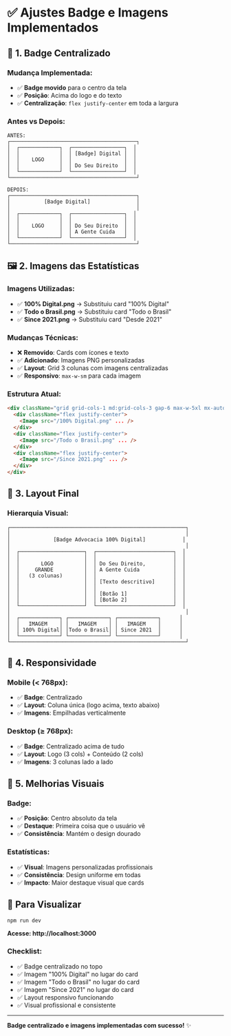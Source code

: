 # ✅ Ajustes Badge e Imagens Implementados

## 🎯 **1. Badge Centralizado**

### **Mudança Implementada**:
- ✅ **Badge movido** para o centro da tela
- ✅ **Posição**: Acima do logo e do texto
- ✅ **Centralização**: `flex justify-center` em toda a largura

### **Antes vs Depois**:
```
ANTES:
┌─────────────────────────────────────────┐
│  ┌─────────────┐  ┌─────────────────┐  │
│  │             │  │ [Badge] Digital │  │
│  │    LOGO     │  │                 │  │
│  │             │  │ Do Seu Direito  │  │
│  └─────────────┘  └─────────────────┘  │
└─────────────────────────────────────────┘

DEPOIS:
┌─────────────────────────────────────────┐
│           [Badge Digital]               │
│                                         │
│  ┌─────────────┐  ┌─────────────────┐  │
│  │             │  │                 │  │
│  │    LOGO     │  │ Do Seu Direito  │  │
│  │             │  │ A Gente Cuida   │  │
│  └─────────────┘  └─────────────────┘  │
└─────────────────────────────────────────┘
```

## 🖼️ **2. Imagens das Estatísticas**

### **Imagens Utilizadas**:
- ✅ **100% Digital.png** → Substituiu card "100% Digital"
- ✅ **Todo o Brasil.png** → Substituiu card "Todo o Brasil" 
- ✅ **Since 2021.png** → Substituiu card "Desde 2021"

### **Mudanças Técnicas**:
- ❌ **Removido**: Cards com ícones e texto
- ✅ **Adicionado**: Imagens PNG personalizadas
- ✅ **Layout**: Grid 3 colunas com imagens centralizadas
- ✅ **Responsivo**: `max-w-sm` para cada imagem

### **Estrutura Atual**:
```html
<div className="grid grid-cols-1 md:grid-cols-3 gap-6 max-w-5xl mx-auto mt-12">
  <div className="flex justify-center">
    <Image src="/100% Digital.png" ... />
  </div>
  <div className="flex justify-center">
    <Image src="/Todo o Brasil.png" ... />
  </div>
  <div className="flex justify-center">
    <Image src="/Since 2021.png" ... />
  </div>
</div>
```

## 🎨 **3. Layout Final**

### **Hierarquia Visual**:
```
┌─────────────────────────────────────────────────────────┐
│                                                         │
│              [Badge Advocacia 100% Digital]            │
│                                                         │
│  ┌─────────────────────┐  ┌─────────────────────────┐  │
│  │                     │  │                         │  │
│  │       LOGO          │  │ Do Seu Direito,         │  │
│  │     GRANDE          │  │ A Gente Cuida           │  │
│  │   (3 colunas)       │  │                         │  │
│  │                     │  │ [Texto descritivo]      │  │
│  │                     │  │                         │  │
│  │                     │  │ [Botão 1]               │  │
│  │                     │  │ [Botão 2]               │  │
│  └─────────────────────┘  └─────────────────────────┘  │
│                                                         │
│  ┌─────────────┐ ┌─────────────┐ ┌─────────────┐      │
│  │   IMAGEM    │ │   IMAGEM    │ │   IMAGEM    │      │
│  │ 100% Digital│ │Todo o Brasil│ │ Since 2021  │      │
│  └─────────────┘ └─────────────┘ └─────────────┘      │
└─────────────────────────────────────────────────────────┘
```

## 📱 **4. Responsividade**

### **Mobile (< 768px)**:
- ✅ **Badge**: Centralizado
- ✅ **Layout**: Coluna única (logo acima, texto abaixo)
- ✅ **Imagens**: Empilhadas verticalmente

### **Desktop (≥ 768px)**:
- ✅ **Badge**: Centralizado acima de tudo
- ✅ **Layout**: Logo (3 cols) + Conteúdo (2 cols)
- ✅ **Imagens**: 3 colunas lado a lado

## 🎯 **5. Melhorias Visuais**

### **Badge**:
- ✅ **Posição**: Centro absoluto da tela
- ✅ **Destaque**: Primeira coisa que o usuário vê
- ✅ **Consistência**: Mantém o design dourado

### **Estatísticas**:
- ✅ **Visual**: Imagens personalizadas profissionais
- ✅ **Consistência**: Design uniforme em todas
- ✅ **Impacto**: Maior destaque visual que cards

## 🚀 **Para Visualizar**

```bash
npm run dev
```

**Acesse: http://localhost:3000**

### **Checklist**:
- ✅ Badge centralizado no topo
- ✅ Imagem "100% Digital" no lugar do card
- ✅ Imagem "Todo o Brasil" no lugar do card
- ✅ Imagem "Since 2021" no lugar do card
- ✅ Layout responsivo funcionando
- ✅ Visual profissional e consistente

---

**Badge centralizado e imagens implementadas com sucesso!** ✨
